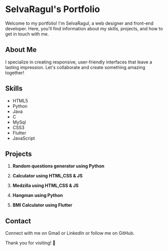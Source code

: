
# SelvaRagul's Portfolio

Welcome to my portfolio! I'm SelvaRagul, a web designer and front-end developer. Here, you'll find information about my skills, projects, and how to get in touch with me.

## About Me
I specialize in creating responsive, user-friendly interfaces that leave a lasting impression. Let's collaborate and create something amazing together!

## Skills
- HTML5
- Python
- Java
- C
- MySql
- CSS3
- Flutter
- JavaScript

## Projects
1. **Random questions generator using Python**

2. **Calculator using HTML,CSS & JS**
   
3. **Medzilla using HTML,CSS & JS**
   
4. **Hangman using Python**

5. **BMI Calculator using Flutter**

## Contact
Connect with me on Gmail or LinkedIn or follow me on GitHub.

Thank you for visiting! 🌟
